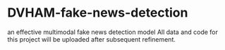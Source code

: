 # DVHAM-fake-news-detection
 an effective multimodal fake news detection model
All data and code for this project will be uploaded after subsequent refinement.
